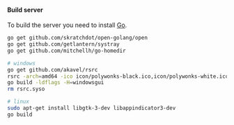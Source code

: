 #### Build server

To build the server you need to install [Go](https://golang.org/).

```bash
go get github.com/skratchdot/open-golang/open
go get github.com/getlantern/systray
go get github.com/mitchellh/go-homedir

# windows
go get github.com/akavel/rsrc
rsrc -arch=amd64 -ico icon/polywonks-black.ico,icon/polywonks-white.ico
go build -ldflags -H=windowsgui
rm rsrc.syso

# linux
sudo apt-get install libgtk-3-dev libappindicator3-dev
go build
```
